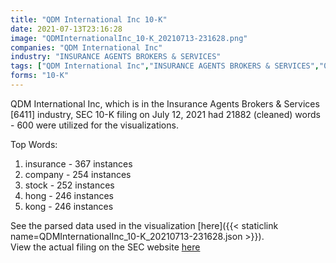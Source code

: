 ```yaml
---
title: "QDM International Inc 10-K"
date: 2021-07-13T23:16:28
image: "QDMInternationalInc_10-K_20210713-231628.png"
companies: "QDM International Inc"
industry: "INSURANCE AGENTS BROKERS & SERVICES"
tags: ["QDM International Inc","INSURANCE AGENTS BROKERS & SERVICES","07-12-2021","10-K"]
forms: "10-K"
---
```

QDM International Inc, which is in the Insurance Agents Brokers & Services [6411] industry, SEC 10-K filing on July 12, 2021 had 21882 (cleaned) words - 600 were utilized for the visualizations.

Top Words:
1. insurance - 367 instances
2. company - 254 instances
3. stock - 252 instances
4. hong - 246 instances
5. kong - 246 instances


See the parsed data used in the visualization [here]({{< staticlink name=QDMInternationalInc_10-K_20210713-231628.json >}}).  
View the actual filing on the SEC website [here](https://www.sec.gov/Archives/edgar/data/1094032/0001731122-21-001155.txt)